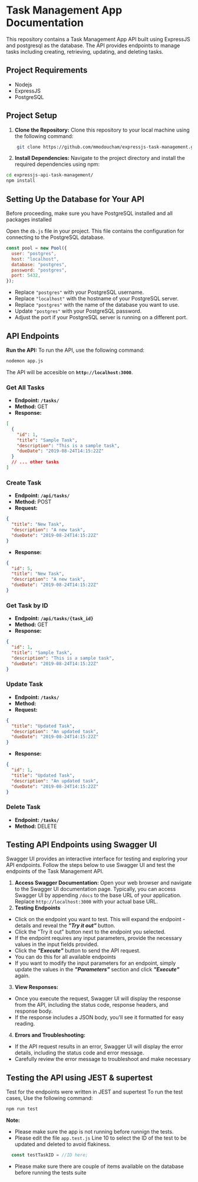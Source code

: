# Task Management App Documentation

This repository contains a Task Management App API built using ExpressJS and postgresql as the database. The API provides endpoints to manage tasks including creating, retrieving, updating, and deleting tasks.

## Project Requirements

- Nodejs
- ExpressJS
- PostgreSQL

## Project Setup

1. **Clone the Repository:**
   Clone this repository to your local machine using the following command:

```bash
    git clone https://github.com/mmodoucham/expressjs-task-management.git
```

2. **Install Dependencies:**
   Navigate to the project directory and install the required dependencies using npm:

```bash
cd expressjs-api-task-management/
npm install
```

## Setting Up the Database for Your API

Before proceeding, make sure you have PostgreSQL installed and all packages installed

Open the `db.js` file in your project. This file contains the configuration for connecting to the PostgreSQL database.

```javascript
const pool = new Pool({
  user: "postgres",
  host: "localhost",
  database: "postgres",
  password: "postgres",
  port: 5432,
});
```

- Replace `"postgres"` with your PostgreSQL username.
- Replace `"localhost"` with the hostname of your PostgreSQL server.
- Replace `"postgres"` with the name of the database you want to use.
- Update `"postgres"` with your PostgreSQL password.
- Adjust the port if your PostgreSQL server is running on a different port.

## API Endpoints

**Run the API:**
To run the API, use the following command:

```bash
nodemon app.js
```

The API will be accesible on **`http://localhost:3000`**.

### Get All Tasks

- **Endpoint:** **`/tasks/`**
- **Method:** GET
- **Response:**

```json
[
  {
    "id": 1,
    "title": "Sample Task",
    "description": "This is a sample task",
    "dueDate": "2019-08-24T14:15:22Z"
  }
  // ... other tasks
]
```

### Create Task

- **Endpoint:** **`/api/tasks/`**
- **Method:** POST
- **Request:**

```json
{
  "title": "New Task",
  "description": "A new task",
  "dueDate": "2019-08-24T14:15:22Z"
}
```

- **Response:**

```json
{
  "id": 5,
  "title": "New Task",
  "description": "A new task",
  "dueDate": "2019-08-24T14:15:22Z"
}
```

### Get Task by ID

- **Endpoint:** **`/api/tasks/{task_id}`**
- **Method:** GET
- **Response:**

```json
{
  "id": 1,
  "title": "Sample Task",
  "description": "This is a sample task",
  "dueDate": "2019-08-24T14:15:22Z"
}
```

### Update Task

- **Endpoint:** **`/tasks/`**
- **Method:**
- **Request:**

```json
{
  "title": "Updated Task",
  "description": "An updated task",
  "dueDate": "2019-08-24T14:15:22Z"
}
```

- **Response:**

```json
{
  "id": 1,
  "title": "Updated Task",
  "description": "An updated task",
  "dueDate": "2019-08-24T14:15:22Z"
}
```

### Delete Task

- **Endpoint:** **`/tasks/`**
- **Method:** DELETE

## Testing API Endpoints using Swagger UI

Swagger UI provides an interactive interface for testing and exploring your API endpoints. Follow the steps below to use Swagger UI and test the endpoints of the Task Management API.

1. **Access Swagger Documentation:**
   Open your web browser and navigate to the Swagger UI documentation page. Typically, you can access Swagger UI by appending `/docs` to the base URL of your application. Replace `http://localhost:3000` with your actual base URL.
2. **Testing Endpoints**

- Click on the endpoint you want to test. This will expand the endpoint - details and reveal the **_"Try it out"_** button.
- Click the "Try it out" button next to the endpoint you selected.
- If the endpoint requires any input parameters, provide the necessary values in the input fields provided.
- Click the **_"Execute"_** button to send the API request.
- You can do this for all available endpoints
- If you want to modify the input parameters for an endpoint, simply update the values in the **_"Parameters"_** section and click **_"Execute"_** again.

3. **View Responses:**

- Once you execute the request, Swagger UI will display the response from the API, including the status code, response headers, and response body.
- If the response includes a JSON body, you'll see it formatted for easy reading.

4. **Errors and Troubleshooting:**

- If the API request results in an error, Swagger UI will display the error details, including the status code and error message.
- Carefully review the error message to troubleshoot and make necessary

## Testing the API using JEST & supertest

Test for the endpoints were written in JEST and supertest
To run the test cases, Use the following command:

```bash
npm run test
```

**Note:**

- Please make sure the app is not running before runnign the tests.
- Please edit the file `app.test.js` Line 10 to select the ID of the test to be updated and deleted to avoid flakiness.

```javascript
  const testTaskID = //ID here;
```

- Please make sure there are couple of items available on the database before running the tests suite
